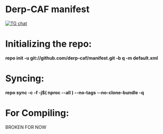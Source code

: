 # Derp-CAF manifest

[![TG chat](https://img.shields.io/badge/Support-Telegram-%23e52c5f.svg?style=for-the-badge&logo=telegram&&labelColor=121217)](https://t.me/DerpGangDiscussions)

# Initializing the repo:
**repo init -u git://github.com/derp-caf/manifest.git -b q -m default.xml**

# Syncing:
**repo sync -c -f -j$( nproc --all ) --no-tags --no-clone-bundle -q**

# For Compiling:
BROKEN FOR NOW
